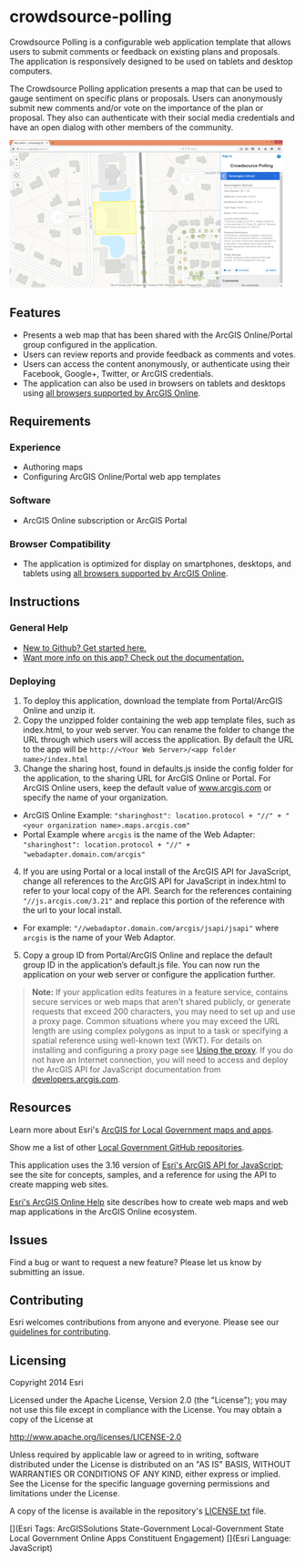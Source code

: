 [Preview]: http://arcgis.com/apps/CrowdsourcePolling/index.html
[Thumbnail]: images/crowdsource-polling.png "Crowdsource Polling"

[supported browsers]: http://doc.arcgis.com/en/arcgis-online/reference/browsers.htm
[New to Github? Get started here.]: http://htmlpreview.github.com/?https://github.com/Esri/esri.github.com/blob/master/help/esri-getting-to-know-github.html
[Want more info on this app? Check out the documentation.]: http://solutions.arcgis.com/local-government/help/crowdsource-polling/
[ArcGISDesktop]: http://www.esri.com/software/arcgis/arcgis-for-desktop
[ArcGISServer]: http://www.esri.com/software/arcgis/arcgisserver
[LGInfoModel]: http://www.arcgis.com/home/item.html?id=ae175b36c4154dda987127dff879350d
[ArcGIS for Local Government maps and apps]: http://solutions.arcgis.com/local-government
[Local Government GitHub repositories]: http://esri.github.io/#Local-Government
[Esri's ArcGIS API for JavaScript]: http://help.arcgis.com/en/webapi/javascript/arcgis/
[Esri's ArcGIS Online Help]: http://resources.arcgis.com/en/help/arcgisonline/
[guidelines for contributing]: https://github.com/esri/contributing
[LICENSE.txt]: LICENSE.txt

# crowdsource-polling

Crowdsource Polling is a configurable web application template that allows users to submit comments or feedback on existing plans and proposals. The application is responsively designed to be used on tablets and desktop computers.

The Crowdsource Polling application presents a map that can be used to gauge sentiment on specific plans or proposals. Users can anonymously submit new comments and/or vote on the importance of the plan or proposal. They also can authenticate with their social media credentials and have an open dialog with other members of the community.

[![Image of the Constituent Engagement app][Thumbnail]][Preview]

## Features

* Presents a web map that has been shared with the ArcGIS Online/Portal group configured in the application.
* Users can review reports and provide feedback as comments and votes.
* Users can access the content anonymously, or authenticate using their Facebook, Google+, Twitter, or ArcGIS credentials.
* The application can also be used in browsers on tablets and desktops using [all browsers supported by ArcGIS Online][supported browsers].

## Requirements

### Experience

* Authoring maps
* Configuring ArcGIS Online/Portal web app templates

### Software
* ArcGIS Online subscription or ArcGIS Portal

### Browser Compatibility
* The application is optimized for display on smartphones, desktops, and tablets using [all browsers supported by ArcGIS Online][supported browsers].

## Instructions

### General Help
* [New to Github? Get started here.][]
* [Want more info on this app? Check out the documentation.][]

### Deploying

1. To deploy this application, download the template from Portal/ArcGIS Online and unzip it.
2. Copy the unzipped folder containing the web app template files, such as index.html, to your web server. You can rename the folder to change the URL through which users will access the application. By default the URL to the app will be `http://<Your Web Server>/<app folder name>/index.html`
3. Change the sharing host, found in defaults.js inside the config folder for the application, to the sharing URL for ArcGIS Online or Portal. For ArcGIS Online users, keep the default value of www.arcgis.com or specify the name of your organization.
  - ArcGIS Online Example:  `"sharinghost": location.protocol + "//" + "<your organization name>.maps.arcgis.com"`
  - Portal Example where `arcgis` is the name of the Web Adapter: `"sharinghost": location.protocol + "//" + "webadapter.domain.com/arcgis"`
4. If you are using Portal or a local install of the ArcGIS API for JavaScript, change all references to the ArcGIS API for JavaScript in index.html to refer to your local copy of the API. Search for the references containing `"//js.arcgis.com/3.21"` and replace this portion of the reference with the url to your local install.
  - For example: `"//webadaptor.domain.com/arcgis/jsapi/jsapi"` where `arcgis` is the name of your Web Adaptor.
5. Copy a group ID from Portal/ArcGIS Online and replace the default group ID in the application’s default.js file. You can now run the application on your web server or configure the application further.

> **Note:** If your application edits features in a feature service, contains secure services or web maps that aren't shared publicly, or generate requests that exceed 200 characters, you may need to set up and use a proxy page. Common situations where you may exceed the URL length are using complex polygons as input to a task or specifying a spatial reference using well-known text (WKT). For details on installing and configuring a proxy page see [Using the proxy](https://developers.arcgis.com/javascript/jshelp/ags_proxy.html). If you do not have an Internet connection, you will need to access and deploy the ArcGIS API for JavaScript documentation from [developers.arcgis.com](https://developers.arcgis.com/).

## Resources

Learn more about Esri's [ArcGIS for Local Government maps and apps][].

Show me a list of other [Local Government GitHub repositories][].

This application uses the 3.16 version of [Esri's ArcGIS API for JavaScript][]; see the site for concepts, samples, and a reference for using the API to create mapping web sites.

[Esri's ArcGIS Online Help][] site describes how to create web maps and web map applications in the ArcGIS Online ecosystem.

## Issues

Find a bug or want to request a new feature?  Please let us know by submitting an issue.

## Contributing

Esri welcomes contributions from anyone and everyone. Please see our [guidelines for contributing][].

## Licensing

Copyright 2014 Esri

Licensed under the Apache License, Version 2.0 (the "License"); you may not use this file except in compliance with the License. You may obtain a copy of the License at

   http://www.apache.org/licenses/LICENSE-2.0

Unless required by applicable law or agreed to in writing, software distributed under the License is distributed on an "AS IS" BASIS, WITHOUT WARRANTIES OR CONDITIONS OF ANY KIND, either express or implied. See the License for the specific language governing permissions and limitations under the License.

A copy of the license is available in the repository's [LICENSE.txt][] file.

[](Esri Tags: ArcGISSolutions State-Government Local-Government State Local Government Online Apps Constituent Engagement)
[](Esri Language: JavaScript)

